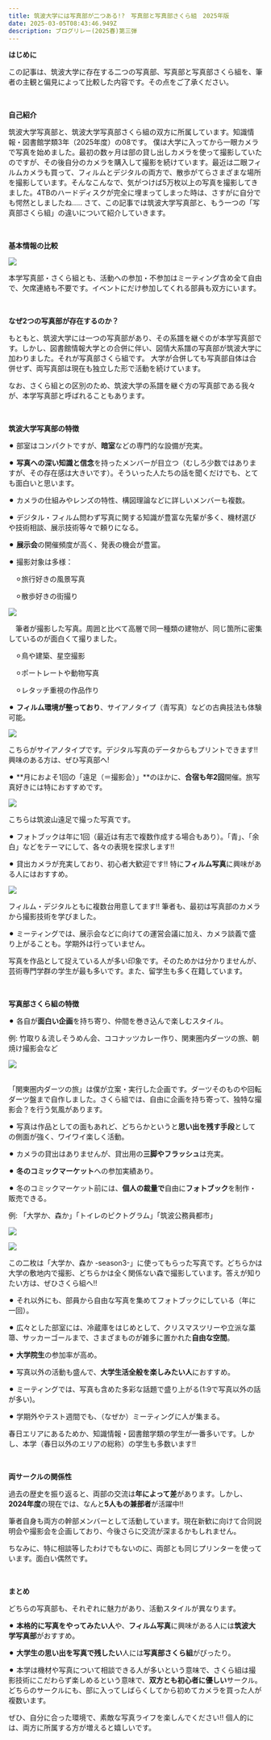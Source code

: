 ```yaml
---
title: 筑波大学には写真部が二つある!?　写真部と写真部さくら組　2025年版
date: 2025-03-05T08:43:46.949Z
description: ブログリレー(2025春)第三弾
---
```

**はじめに**

この記事は、筑波大学に存在する二つの写真部、写真部と写真部さくら組を、筆者の主観と偏見によって比較した内容です。その点をご了承ください。

<br/>

**自己紹介**

筑波大学写真部と、筑波大学写真部さくら組の双方に所属しています。知識情報・図書館学類3年（2025年度）の08です。
僕は大学に入ってから一眼カメラで写真を始めました。最初の数ヶ月は部の貸し出しカメラを使って撮影していたのですが、その後自分のカメラを購入して撮影を続けています。最近は二眼フィルムカメラも買って、フィルムとデジタルの両方で、散歩がてらさまざまな場所を撮影しています。そんなこんなで、気がつけば5万枚以上の写真を撮影してきました。4TBのハードディスクが完全に埋まってしまった時は、さすがに自分でも愕然としましたね…..
さて、この記事では筑波大学写真部と、もう一つの「写真部さくら組」の違いについて紹介していきます。

<br/>

**基本情報の比較**

![](/img/relay2025spring03table.png)

本学写真部・さくら組とも、活動への参加・不参加はミーティング含め全て自由で、欠席連絡も不要です。イベントにだけ参加してくれる部員も双方にいます。

<br/>

**なぜ2つの写真部が存在するのか？**

もともと、筑波大学には一つの写真部があり、その系譜を継ぐのが本学写真部です。しかし、図書館情報大学との合併に伴い、図情大系譜の写真部が筑波大学に加わりました。それが写真部さくら組です。
大学が合併しても写真部自体は合併せず、両写真部は現在も独立した形で活動を続けています。

なお、さくら組との区別のため、筑波大学の系譜を継ぐ方の写真部である我々が、本学写真部と呼ばれることもあります。

<br/>

**筑波大学写真部の特徴**

⚫︎ 部室はコンパクトですが、**暗室**などの専門的な設備が充実。

⚫︎ **写真への深い知識と信念**を持ったメンバーが目立つ（むしろ少数ではありますが、その存在感は大きいです）。そういった人たちの話を聞くだけでも、とても面白いと思います。

⚫︎ カメラの仕組みやレンズの特性、構図理論などに詳しいメンバーも複数。

⚫︎ デジタル・フィルム問わず写真に関する知識が豊富な先輩が多く、機材選びや技術相談、展示技術等々で頼りになる。

⚫︎ **展示会**の開催頻度が高く、発表の機会が豊富。

⚫︎ 撮影対象は多様：

　⚪︎旅行好きの風景写真

　⚪︎散歩好きの街撮り

  

![](/img/relay2025spring0301.jpeg)

　筆者が撮影した写真。周囲と比べて高層で同一種類の建物が、同じ箇所に密集しているのが面白くて撮りました。

　⚪︎鳥や建築、星空撮影

　⚪︎ポートレートや動物写真

　⚪︎レタッチ重視の作品作り

⚫︎ **フィルム環境が整っており**、サイアノタイプ（青写真）などの古典技法も体験可能。

 

![](/img/relay2025spring0302.jpeg)

  こちらがサイアノタイプです。デジタル写真のデータからもプリントできます!! 興味のある方は、ぜひ写真部へ!

⚫︎ **月におよそ1回の「遠足（＝撮影会）」**のほかに、**合宿も年2回**開催。旅写真好きには特におすすめです。

  

![](/img/Relay2025Spring0303_.jpg)

  こちらは筑波山遠足で撮った写真です。

⚫︎ フォトブックは年に1回（最近は有志で複数作成する場合もあり）。「青」、「余白」などをテーマにして、各々の表現を探求します!! 

⚫︎ 貸出カメラが充実しており、初心者大歓迎です!! 特に**フィルム写真**に興味がある人にはおすすめ。

  

![](/img/relay2025spring0304.jpeg)

  フィルム・デジタルともに複数台用意してます!! 筆者も、最初は写真部のカメラから撮影技術を学びました。

⚫︎ ミーティングでは、展示会などに向けての運営会議に加え、カメラ談義で盛り上がることも。学期外は行っていません。

写真を作品として捉えている人が多い印象です。そのためかは分かりませんが、芸術専門学群の学生が最も多いです。また、留学生も多く在籍しています。

<br/>

**写真部さくら組の特徴**

⚫︎ 各自が**面白い企画**を持ち寄り、仲間を巻き込んで楽しむスタイル。

  例: 竹取り＆流しそうめん会、ココナッツカレー作り、関東圏内ダーツの旅、朝焼け撮影会など

  

![](/img/relay2025spring0305.jpeg)

  \
  「関東圏内ダーツの旅」は僕が立案・実行した企画です。ダーツそのものや回転ダーツ盤まで自作しました。さくら組では、自由に企画を持ち寄って、独特な撮影会？を行う気風があります。

⚫︎ 写真は作品としての面もあれど、どちらかというと**思い出を残す手段**としての側面が強く、ワイワイ楽しく活動。

⚫︎ カメラの貸出はありませんが、貸出用の**三脚やフラッシュ**は充実。

⚫︎ **冬のコミックマーケット**への参加実績あり。

⚫︎ 冬のコミックマーケット前には、**個人の裁量で**自由に**フォトブック**を制作・販売できる。

  例: 「大学か、森か」「トイレのピクトグラム」「筑波公務員都市」

  

![](/img/relay2025spring0306.jpeg)

  

![](/img/relay2025spring0307.jpeg)

  この二枚は「大学か、森か -season3-」に使ってもらった写真です。どちらかは大学の敷地内で撮影、どちらかは全く関係ない森で撮影しています。答えが知りたい方は、ぜひさくら組へ!!

⚫︎ それ以外にも、部員から自由な写真を集めてフォトブックにしている（年に一回）。

⚫︎ 広々とした部室には、冷蔵庫をはじめとして、クリスマスツリーや立派な藁箒、サッカーゴールまで、さまざまものが雑多に置かれた**自由な空間**。

⚫︎ **大学院生**の参加率が高め。

⚫︎ 写真以外の活動も盛んで、**大学生活全般を楽しみたい人**におすすめ。

⚫︎ ミーティングでは、写真も含めた多彩な話題で盛り上がる(1:9で写真以外の話が多い)。

⚫︎ 学期外やテスト週間でも、（なぜか）ミーティングに人が集まる。

春日エリアにあるためか、知識情報・図書館学類の学生が一番多いです。しかし、本学（春日以外のエリアの総称）の学生も多数います!!

<br/>

**両サークルの関係性**

過去の歴史を振り返ると、両部の交流は**年によって差**があります。しかし、**2024年度**の現在では、なんと**5人もの兼部者**が活躍中!!

筆者自身も両方の幹部メンバーとして活動しています。現在新歓に向けて合同説明会や撮影会を企画しており、今後さらに交流が深まるかもしれません。

ちなみに、特に相談等したわけでもないのに、両部とも同じプリンターを使っています。面白い偶然です。

<br/>

**まとめ**

どちらの写真部も、それぞれに魅力があり、活動スタイルが異なります。

⚫︎ **本格的に写真をやってみたい人**や、**フィルム写真**に興味がある人には**筑波大学写真部**がおすすめ。

⚫︎ **大学生の思い出を写真で残したい**人には**写真部さくら組**がぴったり。

⚫︎ 本学は機材や写真について相談できる人が多いという意味で、さくら組は撮影技術にこだわらず楽しめるという意味で、**双方とも初心者に優しい**サークル。どちらのサークルにも、部に入ってしばらくしてから初めてカメラを買った人が複数います。

ぜひ、自分に合った環境で、素敵な写真ライフを楽しんでください!! 個人的には、両方に所属する方が増えると嬉しいです。
